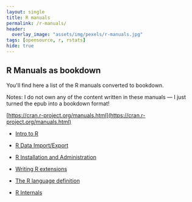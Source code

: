 ```yaml
---
layout: single
title: R manuals
permalink: /r-manuals/
header: 
  overlay_image: "assets/img/pexels/r-manuals.jpg"
tags: [opensource, r, rstats]
hide: true 
---
```


## R Manuals as bookdown

You'll find here a list of the R manuals converted to bookdown. 

Notes: I do not own any of the content written in these manuals — I just turned the epub into a bookdown format!

[https://cran.r-project.org/manuals.html](https://cran.r-project.org/manuals.html)

+ [Intro to R](http://colinfay.me/intro-to-r/)

+ [R Data Import/Export](http://colinfay.me/r-data-import-export/)

+ [R Installation and Administration](http://colinfay.me/r-installation-administration/)

+ [Writing R extensions](http://colinfay.me/writing-r-extensions/)

+ [The R language definition](http://colinfay.me/r-language-definition/)

+ [R Internals](http://colinfay.me/r-internals/)
